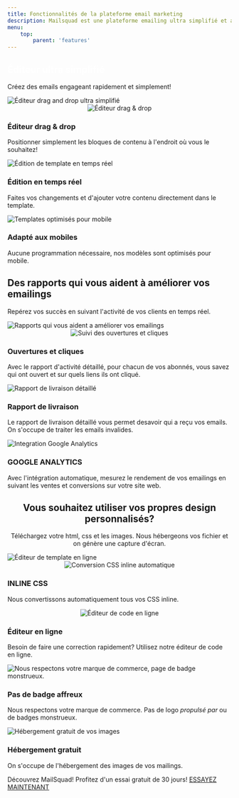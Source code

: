 ```yaml
---
title: Fonctionnalités de la plateforme email marketing
description: Mailsquad est une plateforme emailing ultra simplifié et abordable.
menu:
    top:
        parent: 'features'
---
```

<section class="content-10 features">
    <div class="container">
        <div class="row">
            <div class="col-xs-12 col-sm-12 col-md-12 col-lg-12">
                <h1 style="color: white">Éditeur ultra simplifié</h1>
                <p class="lead">Créez des emails engageant rapidement et simplement!</p>
            </div>
            <div class="col-xs-12 col-sm-12 col-md-12 col-lg-12 text-center">
                <img src="/img/screenshots/easy-drag-and-drop-designer.jpg" alt="Éditeur drag and drop ultra simplifié">
            </div>
        </div>
    </div>
</section>
<section class="content-2 features">
    <div class="container">
        <div class="row feature">
            <div class="col-sm-4">
                <div style="">
                    <div class="img" style="text-align:center;">
                        <img src="/img/drag-and-drop.png" alt="Éditeur drag & drop">
                    </div>
                    <h3>Éditeur drag & drop</h3>
                </div>
                <p>Positionner simplement les bloques de contenu à l'endroit où vous le souhaitez!</p>
            </div>
            <div class="col-sm-4">
                <div>
                    <div class="img">
                        <img src="/img/real-time-editing.png" alt="Édition de template en temps réel">
                    </div>
                    <h3>Édition en temps réel</h3>
                </div>
                <p>Faites vos changements et d'ajouter votre contenu directement dans le template.</p>
            </div>
            <div class="col-sm-4">
                <div>
                    <div class="img">
                        <img src="/img/mobile-friendly-templates.png" alt="Templates optimisés pour mobile">
                    </div>
                    <h3>Adapté aux mobiles</h3>
                </div>
                <p>Aucune programmation nécessaire, nos modèles sont optimisés pour mobile.</p>
            </div>
        </div>
    </div>
</section>
<section class="content-2 reports">
    <div class="container">
        <div class="row">
            <div class="col-sm-12">
                <h2>Des rapports qui vous aident à améliorer vos emailings</h2>
                <p class="lead">Repérez vos succès en suivant l'activité de vos clients en temps réel.</p>
            </div>
        </div>
        <div class="row">
            <div class="col-sm-12">
                <div class="img">
                    <img src="/img/screenshots/reports-help-create-better-emails.png" alt="Rapports qui vous aident a améliorer vos emailings">
                </div>
            </div>
        </div>
    </div>
</section>
<section class="content-2 reports reportsfeatures">
    <div class="container">
        <div class="row">
            <div class="col-sm-4">
                <div style="">
                    <div class="img" style="text-align:center;">
                        <img src="/img/open-click-tracking.png" alt="Suivi des ouvertures et cliques">
                    </div>
                    <h3>Ouvertures et cliques</h3>
                </div>
                <p>Avec le rapport d'activité détaillé, pour chacun de vos abonnés, vous savez qui ont ouvert et sur quels liens ils ont cliqué.</p>
            </div>
            <div class="col-sm-4">
                <div>
                    <div class="img">
                        <img src="/img/detailed_email_delivery.png" alt="Rapport de livraison détaillé">
                    </div>
                    <h3>Rapport de livraison</h3>
                </div>
                <p>Le rapport de livraison détaillé vous permet desavoir qui a reçu vos emails. On s'occupe de traiter les emails invalides.</p>
            </div>
            <div class="col-sm-4">
                <div>
                    <div class="img">
                        <img src="/img/analytics_integration.png" alt="Integration Google Analytics">
                    </div>
                    <h3>GOOGLE ANALYTICS</h3>
                </div>
                <p>Avec l'intégration automatique, mesurez le rendement de vos emailings en suivant les ventes et conversions sur votre site web.</p>
            </div>
        </div>
    </div>
</section>
<section class="content-2 expert">
    <div class="container">
        <div class="row">
            <div class="col-sm-12" style="text-align:center">
                <h2>Vous souhaitez utiliser vos propres design personnalisés?</h2>
                <p class="lead">Téléchargez votre html, css et les images. Nous hébergeons vos fichier et on génère une capture d'écran.</p>
            </div>
            <div class="col-xs-12 col-sm-12 col-md-12 col-lg-12 text-center">
                <img src="/img/screenshots/online-template-code-editor.jpg" alt="Éditeur de template en ligne">
            </div>
        </div>
    </div>
</section>
<section class="content-2 features">
    <div class="container">
        <div class="row feature">
            <div class="col-sm-3">
                <div style="">
                    <div class="img" style="text-align:center;">
                        <img src="/img/inline-css.png" alt="Conversion CSS inline automatique">
                    </div>
                    <h3>INLINE CSS</h3>
                </div>
                <p>Nous convertissons automatiquement tous vos CSS inline.</p>
            </div>
            <div class="col-sm-3">
                <div style="">
                    <div class="img" style="text-align:center;">
                        <img src="/img/online-template-code-editor.png" alt="Éditeur de code en ligne">
                    </div>
                    <h3>Éditeur en ligne</h3>
                </div>
                <p>Besoin de faire une correction rapidement? Utilisez notre éditeur de code en ligne.</p>
            </div>
            <div class="col-sm-3">
                <div>
                    <div class="img">
                        <img src="/img/no-ugly-badge.png" alt="Nous respectons votre marque de commerce, page de badge monstrueux.">
                    </div>
                    <h3>Pas de badge affreux</h3>
                </div>
                <p>Nous respectons votre marque de commerce. Pas de logo <i>propulsé par</i> ou de badges monstrueux.</p>
            </div>
            <div class="col-sm-3">
                <div>
                    <div class="img">
                        <img src="/img/free-cloud-cdn-hosting.png" alt="Hébergement gratuit de vos images">
                    </div>
                    <h3>Hébergement gratuit</h3>
                </div>
                <p>On s'occupe de l'hébergement des images de vos mailings.</p>
            </div>
        </div>
    </div>
</section>
<!-- <section class="content-2 templatelang">
    <div class="container">
        <div class="row">
            <div class="col-sm-12">
                <h2>Template Language</h2>
                <p class="lead">If you can handle HTML, you'll find it easy to use our template language to create editable email templates and leverage the power of our email designer.</p>
            </div>
        </div>
        <div class="row">
            <div class="col-sm-12 text-center">
                <div class="form-group">
                    <a class="btn btn-primary" href="http://support.mailsquad.com/support/solutions/articles/5000606615">Check out our examples</a>
                </div>
            </div>
        </div>
    </div>
</section> -->
<section class="content-11">
    <div class="container">
        <span>Découvrez MailSquad! Profitez d'un essai gratuit de 30 jours!</span>
        <a class="btn btn-primary" href="https://app.mailsquad.com/login/signup/u?lang=fr">ESSAYEZ MAINTENANT</a>
    </div>
</section>